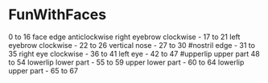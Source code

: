 # FunWithFaces


0 to 16 face edge anticlockwise
right eyebrow clockwise - 17 to 21
left eyebrow clockwise - 22 to 26
vertical nose - 27 to 30
#nostril edge - 31 to 35
right eye clockwise - 36 to 41
left eye - 42 to 47
#upperlip upper part 48 to 54
lowerlip lower part - 55 to 59
upper lower part - 60 to 64
lowerlip upper part - 65 to 67
